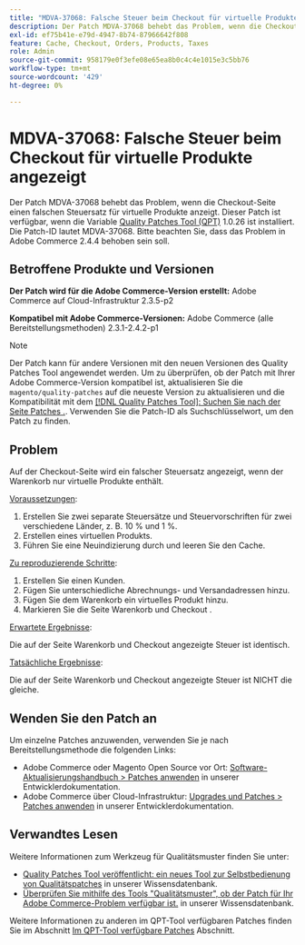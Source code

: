 ```yaml
---
title: "MDVA-37068: Falsche Steuer beim Checkout für virtuelle Produkte"
description: Der Patch MDVA-37068 behebt das Problem, wenn die Checkout-Seite einen falschen Steuersatz für virtuelle Produkte anzeigt. Dieser Patch ist verfügbar, wenn das [Quality Patches Tool (QPT)](/help/announcements/adobe-commerce-announcements/magento-quality-patches-released-new-tool-to-self-serve-quality-patches.md) 1.0.26 installiert ist. Die Patch-ID lautet MDVA-37068. Bitte beachten Sie, dass das Problem in Adobe Commerce 2.4.4 behoben sein soll.
exl-id: ef75b41e-e79d-4947-8b74-87966642f808
feature: Cache, Checkout, Orders, Products, Taxes
role: Admin
source-git-commit: 958179e0f3efe08e65ea8b0c4c4e1015e3c5bb76
workflow-type: tm+mt
source-wordcount: '429'
ht-degree: 0%

---
```


# MDVA-37068: Falsche Steuer beim Checkout für virtuelle Produkte angezeigt

Der Patch MDVA-37068 behebt das Problem, wenn die Checkout-Seite einen falschen Steuersatz für virtuelle Produkte anzeigt. Dieser Patch ist verfügbar, wenn die Variable [Quality Patches Tool (QPT)](/help/announcements/adobe-commerce-announcements/magento-quality-patches-released-new-tool-to-self-serve-quality-patches.md) 1.0.26 ist installiert. Die Patch-ID lautet MDVA-37068. Bitte beachten Sie, dass das Problem in Adobe Commerce 2.4.4 behoben sein soll.

## Betroffene Produkte und Versionen

**Der Patch wird für die Adobe Commerce-Version erstellt:**
Adobe Commerce auf Cloud-Infrastruktur 2.3.5-p2

**Kompatibel mit Adobe Commerce-Versionen:**
Adobe Commerce (alle Bereitstellungsmethoden) 2.3.1-2.4.2-p1

>[!NOTE]
>
>Der Patch kann für andere Versionen mit den neuen Versionen des Quality Patches Tool angewendet werden. Um zu überprüfen, ob der Patch mit Ihrer Adobe Commerce-Version kompatibel ist, aktualisieren Sie die `magento/quality-patches` auf die neueste Version zu aktualisieren und die Kompatibilität mit dem [[!DNL Quality Patches Tool]: Suchen Sie nach der Seite Patches .](https://devdocs.magento.com/quality-patches/tool.html#patch-grid). Verwenden Sie die Patch-ID als Suchschlüsselwort, um den Patch zu finden.

## Problem

Auf der Checkout-Seite wird ein falscher Steuersatz angezeigt, wenn der Warenkorb nur virtuelle Produkte enthält.

<u>Voraussetzungen</u>:

1. Erstellen Sie zwei separate Steuersätze und Steuervorschriften für zwei verschiedene Länder, z. B. 10 % und 1 %.
1. Erstellen eines virtuellen Produkts.
1. Führen Sie eine Neuindizierung durch und leeren Sie den Cache.

<u>Zu reproduzierende Schritte</u>:

1. Erstellen Sie einen Kunden.
1. Fügen Sie unterschiedliche Abrechnungs- und Versandadressen hinzu.
1. Fügen Sie dem Warenkorb ein virtuelles Produkt hinzu.
1. Markieren Sie die Seite Warenkorb und Checkout .

<u>Erwartete Ergebnisse</u>:

Die auf der Seite Warenkorb und Checkout angezeigte Steuer ist identisch.

<u>Tatsächliche Ergebnisse</u>:

Die auf der Seite Warenkorb und Checkout angezeigte Steuer ist NICHT die gleiche.

## Wenden Sie den Patch an

Um einzelne Patches anzuwenden, verwenden Sie je nach Bereitstellungsmethode die folgenden Links:

* Adobe Commerce oder Magento Open Source vor Ort: [Software-Aktualisierungshandbuch > Patches anwenden](https://devdocs.magento.com/guides/v2.4/comp-mgr/patching/mqp.html) in unserer Entwicklerdokumentation.
* Adobe Commerce über Cloud-Infrastruktur: [Upgrades und Patches > Patches anwenden](https://devdocs.magento.com/cloud/project/project-patch.html) in unserer Entwicklerdokumentation.

## Verwandtes Lesen

Weitere Informationen zum Werkzeug für Qualitätsmuster finden Sie unter:

* [Quality Patches Tool veröffentlicht: ein neues Tool zur Selbstbedienung von Qualitätspatches](/help/announcements/adobe-commerce-announcements/magento-quality-patches-released-new-tool-to-self-serve-quality-patches.md) in unserer Wissensdatenbank.
* [Überprüfen Sie mithilfe des Tools &quot;Qualitätsmuster&quot;, ob der Patch für Ihr Adobe Commerce-Problem verfügbar ist.](/help/support-tools/patches-available-in-qpt-tool/check-patch-for-magento-issue-with-magento-quality-patches.md) in unserer Wissensdatenbank.

Weitere Informationen zu anderen im QPT-Tool verfügbaren Patches finden Sie im Abschnitt [Im QPT-Tool verfügbare Patches](https://support.magento.com/hc/en-us/sections/360010506631-Patches-available-in-QPT-tool-) Abschnitt.
